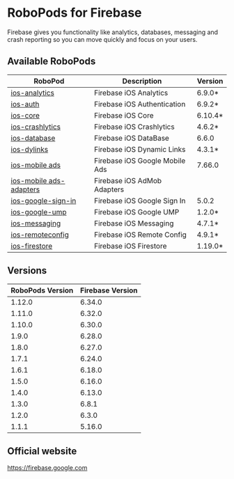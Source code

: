 # RoboPods for Firebase

Firebase gives you functionality like analytics, databases, messaging and crash reporting so you can move quickly and focus on your users.

## Available RoboPods

| RoboPod                                  | Description                   | Version |
|------------------------------------------|-------------------------------|---------|
| [ios-analytics](ios-analytics/)          | Firebase iOS Analytics        | 6.9.0*  |
| [ios-auth](ios-auth/)                    | Firebase iOS Authentication   | 6.9.2*  |
| [ios-core](ios-core/)                    | Firebase iOS Core             | 6.10.4* |
| [ios-crashlytics](ios-crashlytics/)      | Firebase iOS Crashlytics      | 4.6.2*  |
| [ios-database](ios-database/)            | Firebase iOS DataBase         | 6.6.0   |
| [ios-dylinks](ios-dylinks/)              | Firebase iOS Dynamic Links    | 4.3.1*  |
| [ios-mobile ads](ios-google-mobile-ads/) | Firebase iOS Google Mobile Ads| 7.66.0  |
| [ios-mobile ads-adapters](ios-google-mobile-ads-adapters/)| Firebase iOS AdMob Adapters|   |
| [ios-google-sign-in](ios-google-sign-in/)| Firebase iOS Google Sign In   | 5.0.2   |
| [ios-google-ump](ios-google-ump/)        | Firebase iOS Google UMP       | 1.2.0*  |
| [ios-messaging](ios-messaging/)          | Firebase iOS Messaging        | 4.7.1*  |
| [ios-remoteconfig](ios-remoteconfig/)    | Firebase iOS Remote Config    | 4.9.1*  |
| [ios-firestore](ios-remoteconfig/)       | Firebase iOS Firestore        | 1.19.0* |

## Versions

| RoboPods Version  | Firebase Version    |
|-------------------|---------------------|
| 1.12.0            | 6.34.0              |
| 1.11.0            | 6.32.0              |
| 1.10.0            | 6.30.0              |
| 1.9.0             | 6.28.0              |
| 1.8.0             | 6.27.0              |
| 1.7.1             | 6.24.0              |
| 1.6.1             | 6.18.0              |
| 1.5.0             | 6.16.0              |
| 1.4.0             | 6.13.0              |
| 1.3.0             | 6.8.1               |
| 1.2.0             | 6.3.0               |
| 1.1.1             | 5.16.0              |

## Official website

https://firebase.google.com

